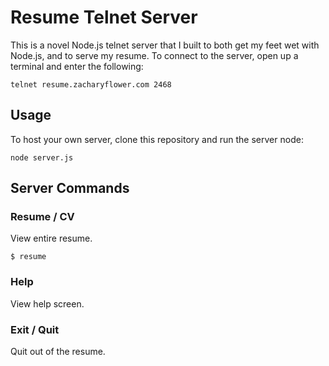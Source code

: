 # Resume Telnet Server

This is a novel Node.js telnet server that I built to both get my feet wet with Node.js, and to serve my resume. To connect to the server, open up a terminal and enter the following:

    telnet resume.zacharyflower.com 2468

## Usage

To host your own server, clone this repository and run the server node:

    node server.js

## Server Commands

### Resume / CV

View entire resume.

    $ resume

### Help

View help screen.

### Exit / Quit

Quit out of the resume.
